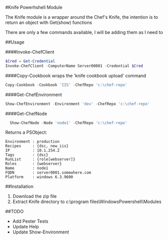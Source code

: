 #Knife Powerhshell Module

The Knife module is a wrapper around the Chef's Knife, the intention is to
return an object with Get(show) functions

There are only a few commands available, I will be adding them as I need to

##Usage

####Invoke-ChefClient
```powershell
$Cred = Get-Credential
Invoke-ChefClient -ComputerName Server00001 -Credential $Cred
```
####Copy-Cookbook
wraps the 'knife cookbook upload' command
```powershell
Copy-Cookbook -Cookbook 'IIS' -ChefRepo 'c:\chef-repo'
```
####Get-ChefEnvironment
```powershell
Show-ChefEnvironment -Environment 'dev' -ChefRepo 'c:\chef-repo'
```
####Get-ChefNode
```powershell
  Show-ChefNode -Node 'node1' -ChefRepo 'c:\chef-repo'
```
Returns a PSObject:
```
Environment : production
Recipes     : {dsc, new_iis}
IP          : 10.1.254.2
Tags        : {dsc}
RunList     : {role[webserver]}
Roles       : {webserver}
Name        : node1
FQDN        : server0001.somewhere.com
Platform    : windows 6.3.9600
```
##Installation
1. Download the zip file
2. Extract Knife directory to c:\program files\WindowsPowershell\Modules

##TODO
- Add Pester Tests
- Update Help
- Update Show-Environment
